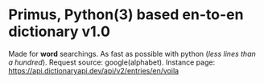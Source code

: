 # Primus, Python(3) based en-to-en dictionary v1.0
Made for **word** searchings. As fast as possible with python (*less lines than a hundred*). Request source: google(alphabet). Instance page: https://api.dictionaryapi.dev/api/v2/entries/en/voila
